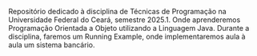 Repositório dedicado à disciplina de Técnicas de Programação na Universidade Federal do Ceará, semestre 2025.1. Onde aprenderemos Programação Orientada a Objeto utilizando a Linguagem Java. Durante a disciplina, faremos um Running Example, onde implementaremos aula à aula um sistema bancário.
